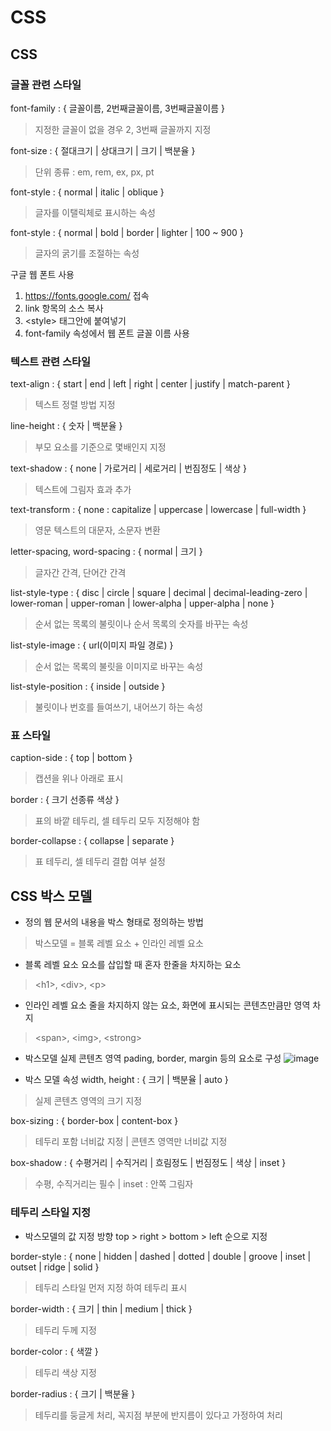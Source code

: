CSS
==========================
## CSS
### 글꼴 관련 스타일
font-family : { 글꼴이름, 2번째글꼴이름, 3번째글꼴이름 }
> 지정한 글꼴이 없을 경우 2, 3번째 글꼴까지 지정

font-size : { 절대크기 | 상대크기 | 크기 | 백분율 }
> 단위 종류 : em, rem, ex, px, pt

font-style : { normal | italic | oblique }
> 글자를 이탤릭체로 표시하는 속성

font-style : { normal | bold | border | lighter | 100 ~ 900 }
> 글자의 굵기를 조절하는 속성

구글 웹 폰트 사용
1. https://fonts.google.com/ 접속
2. link 항목의 소스 복사
3. \<style> 태그안에 붙여넣기
4. font-family 속성에서 웹 폰트 글꼴 이름 사용

### 텍스트 관련 스타일
text-align : { start | end | left | right | center | justify | match-parent }
> 텍스트 정렬 방법 지정

line-height : { 숫자 | 백분율 }
> 부모 요소를 기준으로 몇배인지 지정

text-shadow : { none | 가로거리 | 세로거리 | 번짐정도 | 색상 }
> 텍스트에 그림자 효과 추가

text-transform  : { none : capitalize | uppercase | lowercase | full-width }
> 영문 텍스트의 대문자, 소문자 변환

letter-spacing, word-spacing : { normal | 크기 }
> 글자간 간격, 단어간 간격

list-style-type : { disc | circle | square | decimal | decimal-leading-zero | lower-roman | upper-roman | lower-alpha | upper-alpha | none }
> 순서 없는 목록의 불릿이나 순서 목록의 숫자를 바꾸는 속성

list-style-image : { url(이미지 파일 경로) }
> 순서 없는 목록의 불릿을 이미지로 바꾸는 속성

list-style-position : { inside | outside }
> 불릿이나 번호를 들여쓰기, 내어쓰기 하는 속성

### 표 스타일
caption-side : { top | bottom }
> 캡션을 위나 아래로 표시

border : { 크기 선종류 색상 }
> 표의 바깥 테두리, 셀 테두리 모두 지정해야 함

border-collapse : { collapse | separate }
> 표 테두리, 셀 테두리 결합 여부 설정

## CSS 박스 모델
* 정의
웹 문서의 내용을 박스 형태로 정의하는 방법
> 박스모델 = 블록 레벨 요소 + 인라인 레벨 요소

* 블록 레벨 요소
요소를 삽입할 때 혼자 한줄을 차지하는 요소
> \<h1>, \<div>, \<p>

* 인라인 레벨 요소
줄을 차지하지 않는 요소, 화면에 표시되는 콘텐츠만큼만 영역 차지
> \<span>, \<img>, \<strong>

* 박스모델
실제 콘텐츠 영역 pading, border, margin 등의 요소로 구성
![image](https://user-images.githubusercontent.com/96763658/181208304-6d7264fe-994e-456d-92a8-00826aa2cce9.png)

* 박스 모델 속성
width, height : { 크기 | 백분율 | auto }
> 실제 콘텐츠 영역의 크기 지정

box-sizing : { border-box | content-box }
> 테두리 포함 너비값 지정 | 콘텐츠 영역만 너비값 지정

box-shadow : { 수평거리 | 수직거리 | 흐림정도 | 번짐정도 | 색상 | inset }
> 수평, 수직거리는 필수 | inset : 안쪽 그림자

### 테두리 스타일 지정
* 박스모델의 값 지정 방향
top > right > bottom > left 순으로 지정

border-style : { none | hidden | dashed | dotted | double | groove | inset | outset | ridge | solid }
> 테두리 스타일 먼저 지정 하여 테두리 표시

border-width : { 크기 | thin | medium | thick }
> 테두리 두께 지정

border-color : { 색깔 }
> 테두리 색상 지정

border-radius : { 크기 | 백분율 }
> 테두리를 둥글게 처리, 꼭지점 부분에 반지름이 있다고 가정하여 처리
